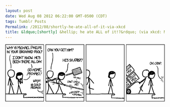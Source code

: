 ```yaml
---
layout: post
date: Wed Aug 08 2012 06:22:00 GMT-0500 (CDT)
tags: Tumblr Posts
Permalink: /2012/08/shortly-he-ate-all-of-it-via-xkcd
title: &ldquo;[shortly] &hellip; he ate ALL of it!?&rdquo; (via xkcd: Michael Phelps)
---
```


![](/public/assets/tumblr/tumblr_m8fowok8cY1qa4klho1_r2_1280.png)
